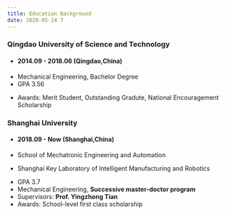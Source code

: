 ```yaml
---
title: Education Background
date: 2020-05-24 7
---
```


### Qingdao University of Science and Technology
+ #### 2014.09 - 2018.06          (Qingdao,China) 
+ Mechanical Engineering, Bachelor Degree 
+ GPA 3.56  
* Awards: Merit Student, Outstanding Gradute, National Encouragement Scholarship 


### Shanghai University  
*  #### 2018.09 - Now            (Shanghai,China)                    
*  School of Mechatronic Engineering and Automation
+  Shanghai Key Laboratory of Intelligent Manufacturing and Robotics
*  GPA 3.7
*  Mechanical Engineering, **Successive master-doctor program**
*  Supervisors: **Prof. Yingzhong Tian**
*  Awards: School-level first class scholarship

